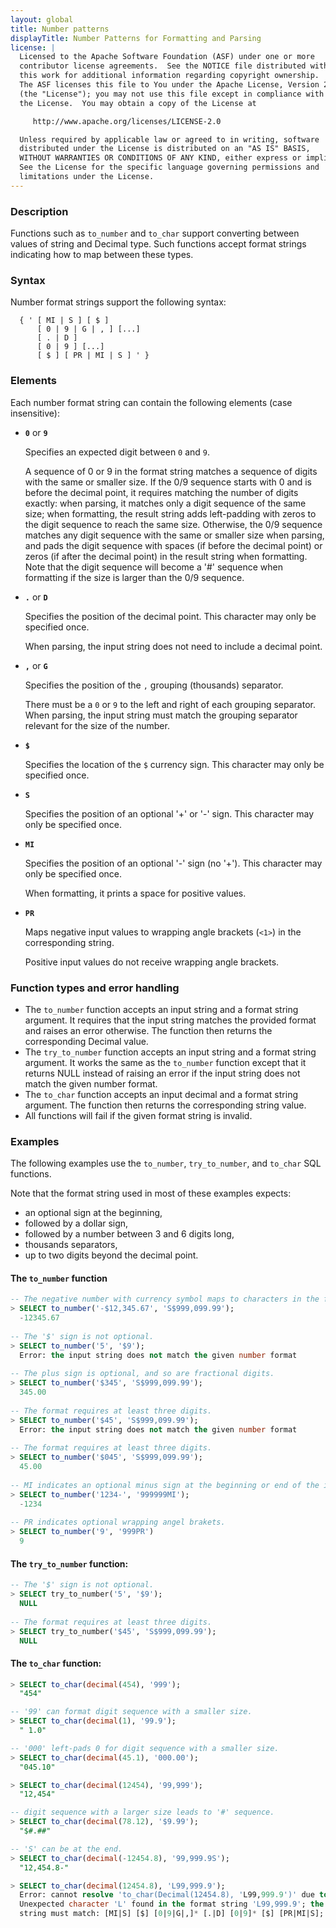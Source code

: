 ```yaml
---
layout: global
title: Number patterns
displayTitle: Number Patterns for Formatting and Parsing
license: |
  Licensed to the Apache Software Foundation (ASF) under one or more
  contributor license agreements.  See the NOTICE file distributed with
  this work for additional information regarding copyright ownership.
  The ASF licenses this file to You under the Apache License, Version 2.0
  (the "License"); you may not use this file except in compliance with
  the License.  You may obtain a copy of the License at

     http://www.apache.org/licenses/LICENSE-2.0

  Unless required by applicable law or agreed to in writing, software
  distributed under the License is distributed on an "AS IS" BASIS,
  WITHOUT WARRANTIES OR CONDITIONS OF ANY KIND, either express or implied.
  See the License for the specific language governing permissions and
  limitations under the License.
---
```


### Description

Functions such as `to_number` and `to_char` support converting between values of string and
Decimal type. Such functions accept format strings indicating how to map between these types.

### Syntax

Number format strings support the following syntax:

```
  { ' [ MI | S ] [ $ ] 
      [ 0 | 9 | G | , ] [...] 
      [ . | D ] 
      [ 0 | 9 ] [...] 
      [ $ ] [ PR | MI | S ] ' }
```

### Elements

Each number format string can contain the following elements (case insensitive):

- **`0`** or **`9`**

  Specifies an expected digit between `0` and `9`.

  A sequence of 0 or 9 in the format string matches a sequence of digits with the same or smaller
  size. If the 0/9 sequence starts with 0 and is before the decimal point, it requires matching the
  number of digits exactly: when parsing, it matches only a digit sequence of the same size; when
  formatting, the result string adds left-padding with zeros to the digit sequence to reach the
  same size. Otherwise, the 0/9 sequence matches any digit sequence with the same or smaller size
  when parsing, and pads the digit sequence with spaces (if before the decimal point) or zeros (if
  after the decimal point) in the result string when formatting. Note that the digit sequence will
  become a '#' sequence when formatting if the size is larger than the 0/9 sequence.

- **`.`** or **`D`**

  Specifies the position of the decimal point. This character may only be specified once.

  When parsing, the input string does not need to include a decimal point.

- **`,`** or **`G`**

  Specifies the position of the `,` grouping (thousands) separator.

  There must be a `0` or `9` to the left and right of each grouping separator. When parsing,
  the input string must match the grouping separator relevant for the size of the number.

- **`$`**

  Specifies the location of the `$` currency sign. This character may only be specified once.

- **`S`** 

  Specifies the position of an optional '+' or '-' sign. This character may only be specified once.

- **`MI`**

  Specifies the position of an optional '-' sign (no '+'). This character may only be specified once.

  When formatting, it prints a space for positive values.

- **`PR`**

  Maps negative input values to wrapping angle brackets (`<1>`) in the corresponding string.

  Positive input values do not receive wrapping angle brackets.

### Function types and error handling

* The `to_number` function accepts an input string and a format string argument. It requires that
the input string matches the provided format and raises an error otherwise. The function then
returns the corresponding Decimal value.
* The `try_to_number` function accepts an input string and a format string argument. It works the
same as the `to_number` function except that it returns NULL instead of raising an error if the
input string does not match the given number format.
* The `to_char` function accepts an input decimal and a format string argument. The function then
returns the corresponding string value.
* All functions will fail if the given format string is invalid.

### Examples

The following examples use the `to_number`, `try_to_number`, and `to_char` SQL
functions.

Note that the format string used in most of these examples expects:
* an optional sign at the beginning,
* followed by a dollar sign,
* followed by a number between 3 and 6 digits long,
* thousands separators,
* up to two digits beyond the decimal point.

#### The `to_number` function

```sql
-- The negative number with currency symbol maps to characters in the format string.
> SELECT to_number('-$12,345.67', 'S$999,099.99');
  -12345.67
 
-- The '$' sign is not optional.
> SELECT to_number('5', '$9');
  Error: the input string does not match the given number format
 
-- The plus sign is optional, and so are fractional digits.
> SELECT to_number('$345', 'S$999,099.99');
  345.00
 
-- The format requires at least three digits.
> SELECT to_number('$45', 'S$999,099.99');
  Error: the input string does not match the given number format
 
-- The format requires at least three digits.
> SELECT to_number('$045', 'S$999,099.99');
  45.00
 
-- MI indicates an optional minus sign at the beginning or end of the input string.
> SELECT to_number('1234-', '999999MI');
  -1234
 
-- PR indicates optional wrapping angel brakets.
> SELECT to_number('9', '999PR')
  9
```

#### The `try_to_number` function:

```sql
-- The '$' sign is not optional.
> SELECT try_to_number('5', '$9');
  NULL
 
-- The format requires at least three digits.
> SELECT try_to_number('$45', 'S$999,099.99');
  NULL
```

#### The `to_char` function:

```sql
> SELECT to_char(decimal(454), '999');
  "454"

-- '99' can format digit sequence with a smaller size.
> SELECT to_char(decimal(1), '99.9');
  " 1.0"

-- '000' left-pads 0 for digit sequence with a smaller size.
> SELECT to_char(decimal(45.1), '000.00');
  "045.10"

> SELECT to_char(decimal(12454), '99,999');
  "12,454"

-- digit sequence with a larger size leads to '#' sequence.
> SELECT to_char(decimal(78.12), '$9.99');
  "$#.##"

-- 'S' can be at the end.
> SELECT to_char(decimal(-12454.8), '99,999.9S');
  "12,454.8-"

> SELECT to_char(decimal(12454.8), 'L99,999.9');
  Error: cannot resolve 'to_char(Decimal(12454.8), 'L99,999.9')' due to data type mismatch:
  Unexpected character 'L' found in the format string 'L99,999.9'; the structure of the format
  string must match: [MI|S] [$] [0|9|G|,]* [.|D] [0|9]* [$] [PR|MI|S]; line 1 pos 25
```


